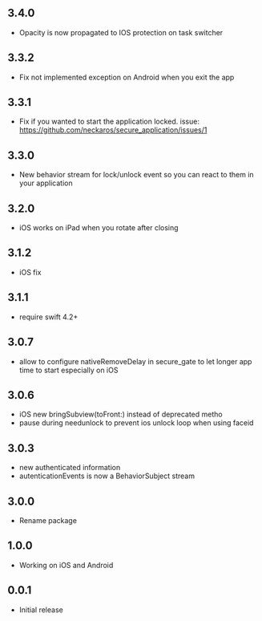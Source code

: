 ## 3.4.0

* Opacity is now propagated to IOS protection on task switcher
  
## 3.3.2

* Fix not implemented exception on Android when you exit the app

## 3.3.1

* Fix if you wanted to start the application locked. issue: https://github.com/neckaros/secure_application/issues/1

## 3.3.0

* New behavior stream for lock/unlock event so you can react to them in your application

## 3.2.0

* iOS works on iPad when you rotate after closing

## 3.1.2

* iOS fix

## 3.1.1

* require swift 4.2+

## 3.0.7

* allow to configure nativeRemoveDelay in secure_gate to let longer  app time to start especially on iOS

## 3.0.6

* iOS new bringSubview(toFront:) instead of deprecated metho
* pause during needunlock to prevent ios unlock loop when using faceid

## 3.0.3

* new authenticated information
* autenticationEvents is now a BehaviorSubject stream

## 3.0.0

* Rename package

## 1.0.0

* Working on iOS and Android

## 0.0.1

* Initial release
